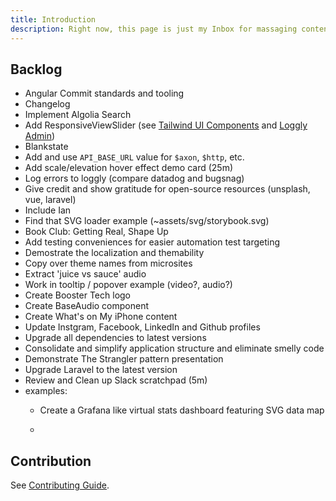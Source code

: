 ```yaml
---
title: Introduction
description: Right now, this page is just my Inbox for massaging content, to be organized, deleted and/or categorized as clarity, concise content or structure reveals itself.
---
```


## Backlog

- Angular Commit standards and tooling
- Changelog
- Implement Algolia Search
- Add ResponsiveViewSlider (see [Tailwind UI Components](https://tailwindui.com/components) and [Loggly Admin](https://vticonsulting.loggly.com/))
- Blankstate
- Add and use `API_BASE_URL` value for `$axon`, `$http`, etc.
- Add scale/elevation hover effect demo card (25m)
- Log errors to loggly (compare datadog and bugsnag)
- Give credit and show gratitude for open-source resources (unsplash, vue, laravel)
- Include Ian
- Find that SVG loader example (~assets/svg/storybook.svg)
- Book Club: Getting Real, Shape Up
- Add testing conveniences for easier automation test targeting
- Demostrate the localization and themability
- Copy over theme names from microsites
- Extract 'juice vs sauce' audio
- Work in tooltip / popover example (video?, audio?)
- Create Booster Tech logo
- Create BaseAudio component
- Create What's on My iPhone content
- Update Instgram, Facebook, LinkedIn and Github profiles
- Upgrade all dependencies to latest versions
- Consolidate and simplify application structure and eliminate smelly code
- Demonstrate The Strangler pattern presentation
- Upgrade Laravel to the latest version
- Review and Clean up Slack scratchpad (5m)
- examples:
  - Create a Grafana like virtual stats dashboard featuring SVG data map

  -

## Contribution

See [Contributing Guide](https://github.com/tolbertdesign/system/blob/master/.github/contributing.md).
